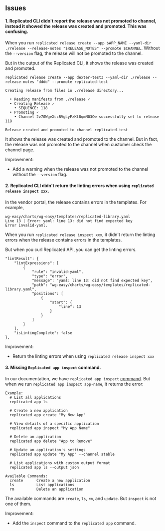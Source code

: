 ## Issues
#### 1. Replicated CLI didn't report the release was not promoted to channel, instead it showed the release was created and promoted. This was confusing.

When you run `replicated release create --app $APP_NAME --yaml-dir ./release --release-notes "$RELEASE_NOTES" --promote $CHANNEL`.
Without the `--version` flag, the release will not be promoted to the channel.

But in the output of the Replicated CLI, it shows the release was created and promoted.
```
replicated release create --app dexter-test3 --yaml-dir ./release --release-notes "dddd" --promote replicated-test 

Creating release from files in ./release directory...

  • Reading manifests from ./release ✓  
  • Creating Release ✓  
    • SEQUENCE: 118
  • Promoting ✓  
    • Channel 2v70WgeXccBVgLyFzKt8qmN03Ow successfully set to release 118

Release created and promoted to channel replicated-test
```
It shows the release was created and promoted to the channel. But in fact, the release was not promoted to the channel when customer check the channel page.

Improvement:
- Add a warning when the release was not promoted to the channel without the `--version` flag.

#### 2. Replicated CLI didn't return the linting errors when using `replicated release inspect xxx`.
In the vendor portal, the release contains errors in the templates. For example,
```
wg-easy/charts/wg-easy/templates/replicated-library.yaml
Line 13 | Error: yaml: line 13: did not find expected key
Error invalid-yaml.
```

When you run `replicated release inspect xxx`, it didn't return the linting errors when the release contains errors in the templates.

But when you curl Replicated API, you can get the linting errors.
```
"lintResult": {
    "lintExpressions": [
        {
            "rule": "invalid-yaml",
            "type": "error",
            "message": "yaml: line 13: did not find expected key",
            "path": "wg-easy/charts/wg-easy/templates/replicated-library.yaml",
            "positions": [
                {
                    "start": {
                        "line": 13
                    }
                }
            ]
        }
    ],
    "isLintingComplete": false
},
```

Improvement:
- Return the linting errors when using `replicated release inspect xxx`

#### 3. Missing `Replicated app inspect` command.
In our documentation, we have `replicated app inspect` [command](https://help.replicated.com/docs/reference/cli/replicated-app-inspect/). But when we run `replicated app inspect app-name`, it returns the error:
```
Example:
  # List all applications
  replicated app ls
  
  # Create a new application
  replicated app create "My New App"
  
  # View details of a specific application
  replicated app inspect "My App Name"
  
  # Delete an application
  replicated app delete "App to Remove"
  
  # Update an application's settings
  replicated app update "My App" --channel stable
  
  # List applications with custom output format
  replicated app ls --output json

Available Commands:
  create      Create a new application
  ls          List applications
  rm          Delete an application
```
The available commands are `create`, `ls`, `rm`, and `update`. But `inspect` is not one of them.

Improvement:
- Add the `inspect` command to the `replicated app` command.


